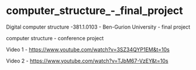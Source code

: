 # computer_structure_-_final_project
Digital computer structure -381.1.0103 - Ben-Gurion University - final project 

computer structure - conference project

Video 1 -
https://www.youtube.com/watch?v=3SZ34QYP1EM&t=10s

Video 2 -
https://www.youtube.com/watch?v=TJbM67-VzEY&t=10s
